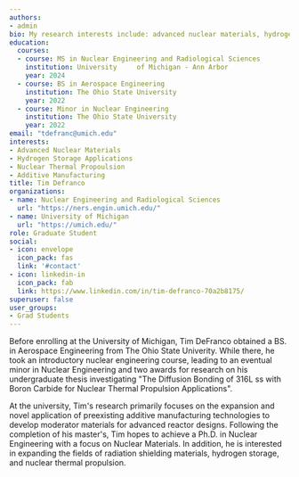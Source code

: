 ```yaml
---
authors:
- admin
bio: My research interests include: advanced nuclear materials, hydrogen storage, nuclear thermal propulsion.
education:
  courses:
  - course: MS in Nuclear Engineering and Radiological Sciences
    institution: University 	of Michigan - Ann Arbor
    year: 2024
  - course: BS in Aerospace Engineering
    institution: The Ohio State University
    year: 2022
  - course: Minor in Nuclear Engineering 
    institution: The Ohio State University
    year: 2022
email: "tdefranc@umich.edu"
interests:
- Advanced Nuclear Materials
- Hydrogen Storage Applications
- Nuclear Thermal Propoulsion
- Additive Manufacturing
title: Tim Defranco
organizations:
- name: Nuclear Engineering and Radiological Sciences
  url: "https://ners.engin.umich.edu/"
- name: University of Michigan
  url: "https://umich.edu/"
role: Graduate Student
social:
- icon: envelope
  icon_pack: fas
  link: '#contact'
- icon: linkedin-in
  icon_pack: fab
  link: https://www.linkedin.com/in/tim-defranco-70a2b8175/
superuser: false
user_groups:
- Grad Students
---
```


Before enrolling at the University of Michigan, Tim DeFranco obtained a BS. in Aerospace Engineering from The Ohio State Univerity. While there, he took an introductory nuclear engineering course, leading to an eventual minor in Nuclear Engineering and two awards for research on his undergraduate thesis investigating "The Diffusion Bonding of 316L ss with Boron Carbide for Nuclear Thermal Propulsion Applications".

At the university, Tim's research primarily focuses on the expansion and novel application of preexisting additive manufacturing technologies to develop moderator materials for advanced reactor designs. Following the completion of his master's, Tim hopes to achieve a Ph.D. in Nuclear Engineering with a focus on Nuclear Materials. In addition, he is interested in expanding the fields of radiation shielding materials, hydrogen storage, and nuclear thermal propulsion. 

